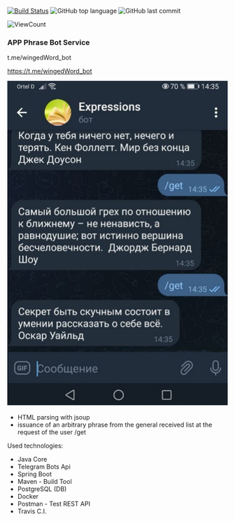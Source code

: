 [![Build Status](https://app.travis-ci.com/Halsyon/App_Issuing-an-arbitrary-phrase.svg?branch=master)](https://app.travis-ci.com/Halsyon/App_Issuing-an-arbitrary-phrase)
![GitHub top language](https://img.shields.io/github/languages/top/Halsyon/App_Issuing-an-arbitrary-phrase?logo=java&logoColor=red)
![GitHub last commit](https://img.shields.io/github/last-commit/Halsyon/App_Issuing-an-arbitrary-phrase?logo=github)

<p align="left">
    <img alt="ViewCount" src="https://views.whatilearened.today/views/github/App_Issuing-an-arbitrary-phrase/Generalization.svg">
</p>

### APP Phrase Bot Service

t.me/wingedWord_bot

https://t.me/wingedWord_bot

![Image of Arch](https://github.com/Halsyon/App_Issuing-an-arbitrary-phrase/blob/master/image/Screenshot_3.jpg)

- HTML parsing with jsoup
- issuance of an arbitrary phrase from the general received list at the request of the user /get

Used technologies:

- Java Core
- Telegram Bots Api
- Spring Boot
- Maven - Build Tool
- PostgreSQL (DB)
- Docker
- Postman - Test REST API
- Travis C.I.